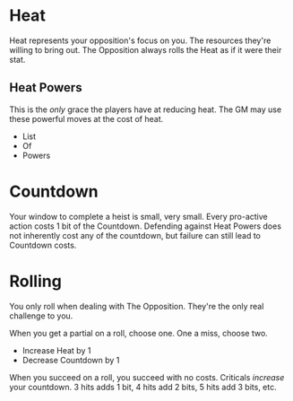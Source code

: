 # Heat

Heat represents your opposition's focus on you. The resources they're willing to bring out. The Opposition always rolls the Heat as if it were their stat. 

## Heat Powers

This is the *only* grace the players have at reducing heat. The GM may use these powerful moves at the cost of heat.

- List
- Of
- Powers

# Countdown

Your window to complete a heist is small, very small. Every pro-active action costs 1 bit of the Countdown. Defending against Heat Powers does not inherently cost any of the countdown, but failure can still lead to Countdown costs.

# Rolling

You only roll when dealing with The Opposition. They're the only real challenge to you.

When you get a partial on a roll, choose one. One a miss, choose two.
- Increase Heat by 1
- Decrease Countdown by 1

When you succeed on a roll, you succeed with no costs. Criticals *increase* your countdown. 3 hits adds 1 bit, 4 hits add 2 bits, 5 hits add 3 bits, etc.

